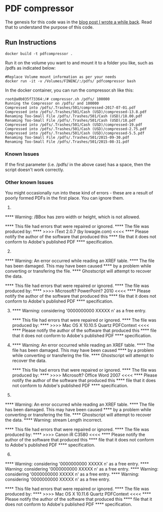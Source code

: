 # PDF compressor

The genesis for this code was in the [blog post I wrote a while back](http://tech.shreeni.info/2013/07/compressing-all-pdf-files-in-directory.html). Read that to understand the purpose of this code.

## Run Instructions

```
docker build -t pdfcompressor .
```

Run it on the volume you want to and mount it to a folder you like, such as /pdfs as indicated below:

```
#Replace Volume mount information as per your needs
docker run -it -v /Volumes/FINENC/:/pdfs/ pdfcompressor bash
```

In the docker container, you can run the compressor.sh like this:

```
root@a0b035f73364:/# compressor.sh /pdfs/ 100000
Running the Compressor on /pdfs/ and 100000
Compressed into /pdfs/.Trashes/501/compressed-2017-07-01.pdf
Compressed into /pdfs/.Trashes/501/Cash (USD)/compressed-13.8.pdf
Renaming Too-Small File /pdfs/.Trashes/501/Cash (USD)/18.00.pdf
Renaming Too-Small File /pdfs/.Trashes/501/Cash (USD)/18.pdf
Compressed into /pdfs/.Trashes/501/Cash (USD)/compressed-19.pdf
Compressed into /pdfs/.Trashes/501/Cash (USD)/compressed-2.75.pdf
Compressed into /pdfs/.Trashes/501/Cash (USD)/compressed-5.5.pdf
Renaming Too-Small File /pdfs/.Trashes/501/2015-09-30.pdf
Renaming Too-Small File /pdfs/.Trashes/501/2015-08-31.pdf
```

### Known Issues

If the first parameter (i.e. /pdfs/ in the above case) has a space, then the script doesn't work correctly.

### Other known Issues

You might occasionally run into these kind of errors - these are a result of poorly formed PDFs in the first place. You can ignore them.

1)

   **** Warning: /BBox has zero width or height, which is not allowed.

   **** This file had errors that were repaired or ignored.
   **** The file was produced by:
   **** >>>> iText 2.0.7 (by lowagie.com) <<<<
   **** Please notify the author of the software that produced this
   **** file that it does not conform to Adobe's published PDF
   **** specification.

2)

   **** Warning:  An error occurred while reading an XREF table.
   **** The file has been damaged.  This may have been caused
   **** by a problem while converting or transfering the file.
   **** Ghostscript will attempt to recover the data.

   **** This file had errors that were repaired or ignored.
   **** The file was produced by:
   **** >>>> Microsoft? PowerPoint? 2010 <<<<
   **** Please notify the author of the software that produced this
   **** file that it does not conform to Adobe's published PDF
   **** specification.


3)
   **** Warning: considering '0000000000 XXXXX n' as a free entry.

   **** This file had errors that were repaired or ignored.
   **** The file was produced by:
   **** >>>> Mac OS X 10.10.5 Quartz PDFContext <<<<
   **** Please notify the author of the software that produced this
   **** file that it does not conform to Adobe's published PDF
   **** specification.

4)
   **** Warning:  An error occurred while reading an XREF table.
   **** The file has been damaged.  This may have been caused
   **** by a problem while converting or transfering the file.
   **** Ghostscript will attempt to recover the data.

   **** This file had errors that were repaired or ignored.
   **** The file was produced by:
   **** >>>> Microsoft? Office Word 2007 <<<<
   **** Please notify the author of the software that produced this
   **** file that it does not conform to Adobe's published PDF
   **** specification.

5)
**** Warning:  An error occurred while reading an XREF table.
**** The file has been damaged.  This may have been caused
**** by a problem while converting or transfering the file.
**** Ghostscript will attempt to recover the data.
**** Warning: stream Length incorrect.

**** This file had errors that were repaired or ignored.
**** The file was produced by:
**** >>>> Canon iR C3580                   <<<<
**** Please notify the author of the software that produced this
**** file that it does not conform to Adobe's published PDF
**** specification.


6)


   **** Warning: considering '0000000000 XXXXX n' as a free entry.
   **** Warning: considering '0000000000 XXXXX n' as a free entry.
   **** Warning: considering '0000000000 XXXXX n' as a free entry.
   **** Warning: considering '0000000000 XXXXX n' as a free entry.

   **** This file had errors that were repaired or ignored.
   **** The file was produced by:
   **** >>>> Mac OS X 10.11.6 Quartz PDFContext <<<<
   **** Please notify the author of the software that produced this
   **** file that it does not conform to Adobe's published PDF
   **** specification.
